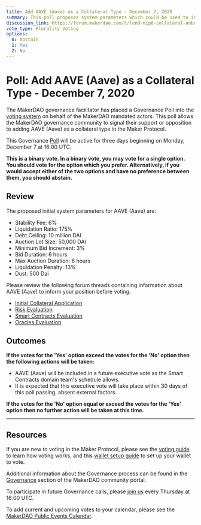 ```yaml
---
title: Add AAVE (Aave) as a Collateral Type - December 7, 2020
summary: This poll proposes system parameters which could be used to initialize AAVE (Aave) as a new collateral type.
discussion_link: https://forum.makerdao.com/t/lend-mip6-collateral-onboarding-aave/2529
vote_type: Plurality Voting
options:
  0: Abstain
  1: Yes
  2: No
---
```


# Poll: Add AAVE (Aave) as a Collateral Type - December 7, 2020

The MakerDAO governance facilitator has placed a Governance Poll into the [voting system](https://vote.makerdao.com/polling) on behalf of the MakerDAO mandated actors. This poll allows the MakerDAO governance community to signal their support or opposition to adding AAVE (Aave) as a collateral type in the Maker Protocol.

This Governance [Poll](https://community-development.makerdao.com/en/learn/governance/on-chain-gov) will be active for three days beginning on Monday, December 7 at 16:00 UTC.

**This is a binary vote. In a binary vote, you may vote for a single option. You should vote for the option which you prefer. Alternatively, if you would accept either of the two options and have no preference between them, you should abstain.**

## Review

The proposed initial system parameters for AAVE (Aave) are:

- Stability Fee: 6%
- Liquidation Ratio: 175%
- Debt Ceiling: 10 million DAI
- Auction Lot Size: 50,000 DAI
- Minimum Bid Increment: 3%
- Bid Duration: 6 hours
- Max Auction Duration: 6 hours
- Liquidation Penalty: 13%
- Dust: 500 Dai

Please review the following forum threads containing information about AAVE (Aave) to inform your position before voting.

- [Initial Collateral Application](https://forum.makerdao.com/t/lend-mip6-collateral-onboarding-aave/2529)
- [Risk Evaluation](https://forum.makerdao.com/t/aave-collateral-onboarding-risk-evaluation/5362)
- [Smart Contracts Evaluation](https://forum.makerdao.com/t/aave-erc20-token-smart-contract-domain-community-assessment/5490)
- [Oracles Evaluation](https://forum.makerdao.com/t/aave-collateral-onboarding-oracle-assessment-mip10c3-sp14/5374)

## Outcomes

**If the votes for the 'Yes' option exceed the votes for the 'No' option then the following actions will be taken:**

- AAVE (Aave) will be included in a future executive vote as the Smart Contracts domain team's schedule allows.
- It is expected that this executive vote will take place within 30 days of this poll passing, absent external factors.

**If the votes for the 'No' option equal or exceed the votes for the 'Yes' option then no further action will be taken at this time.**

---

## Resources

If you are new to voting in the Maker Protocol, please see the [voting guide](https://community-development.makerdao.com/en/learn/governance/how-voting-works/) to learn how voting works, and this [wallet setup guide](https://community-development.makerdao.com/en/learn/governance/voting-setup/) to set up your wallet to vote.

Additional information about the Governance process can be found in the [Governance](https://community-development.makerdao.com/en/learn/governance) section of the MakerDAO community portal.

To participate in future Governance calls, please [join us](https://github.com/makerdao/community/tree/master/governance/governance-and-risk-meetings) every Thursday at 16:00 UTC.

To add current and upcoming votes to your calendar, please see the [MakerDAO Public Events Calendar](https://calendar.google.com/calendar/embed?src=makerdao.com_3efhm2ghipksegl009ktniomdk%40group.calendar.google.com&ctz=UTC&mode=week&showCalendars=0&showPrint=0).

